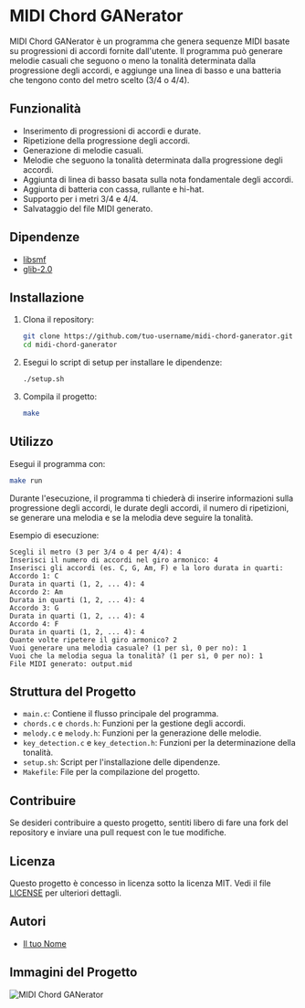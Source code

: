 
# MIDI Chord GANerator

MIDI Chord GANerator è un programma che genera sequenze MIDI basate su progressioni di accordi fornite dall'utente. Il programma può generare melodie casuali che seguono o meno la tonalità determinata dalla progressione degli accordi, e aggiunge una linea di basso e una batteria che tengono conto del metro scelto (3/4 o 4/4).

## Funzionalità

- Inserimento di progressioni di accordi e durate.
- Ripetizione della progressione degli accordi.
- Generazione di melodie casuali.
- Melodie che seguono la tonalità determinata dalla progressione degli accordi.
- Aggiunta di linea di basso basata sulla nota fondamentale degli accordi.
- Aggiunta di batteria con cassa, rullante e hi-hat.
- Supporto per i metri 3/4 e 4/4.
- Salvataggio del file MIDI generato.

## Dipendenze

- [libsmf](https://sourceforge.net/projects/libsmf/)
- [glib-2.0](https://developer.gnome.org/glib/)

## Installazione

1. Clona il repository:
   ```sh
   git clone https://github.com/tuo-username/midi-chord-ganerator.git
   cd midi-chord-ganerator
   ```

2. Esegui lo script di setup per installare le dipendenze:
   ```sh
   ./setup.sh
   ```

3. Compila il progetto:
   ```sh
   make
   ```

## Utilizzo

Esegui il programma con:
```sh
make run
```

Durante l'esecuzione, il programma ti chiederà di inserire informazioni sulla progressione degli accordi, le durate degli accordi, il numero di ripetizioni, se generare una melodia e se la melodia deve seguire la tonalità.

Esempio di esecuzione:

```plaintext
Scegli il metro (3 per 3/4 o 4 per 4/4): 4
Inserisci il numero di accordi nel giro armonico: 4
Inserisci gli accordi (es. C, G, Am, F) e la loro durata in quarti:
Accordo 1: C
Durata in quarti (1, 2, ... 4): 4
Accordo 2: Am
Durata in quarti (1, 2, ... 4): 4
Accordo 3: G
Durata in quarti (1, 2, ... 4): 4
Accordo 4: F
Durata in quarti (1, 2, ... 4): 4
Quante volte ripetere il giro armonico? 2
Vuoi generare una melodia casuale? (1 per sì, 0 per no): 1
Vuoi che la melodia segua la tonalità? (1 per sì, 0 per no): 1
File MIDI generato: output.mid
```

## Struttura del Progetto

- `main.c`: Contiene il flusso principale del programma.
- `chords.c` e `chords.h`: Funzioni per la gestione degli accordi.
- `melody.c` e `melody.h`: Funzioni per la generazione delle melodie.
- `key_detection.c` e `key_detection.h`: Funzioni per la determinazione della tonalità.
- `setup.sh`: Script per l'installazione delle dipendenze.
- `Makefile`: File per la compilazione del progetto.

## Contribuire

Se desideri contribuire a questo progetto, sentiti libero di fare una fork del repository e inviare una pull request con le tue modifiche.

## Licenza

Questo progetto è concesso in licenza sotto la licenza MIT. Vedi il file [LICENSE](LICENSE) per ulteriori dettagli.

## Autori

- [Il tuo Nome](https://github.com/tuo-username)

## Immagini del Progetto

![MIDI Chord GANerator](path/to/your/project/image.png)
